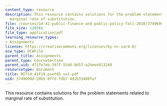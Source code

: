 ```yaml
---
content_type: resource
description: This resource contains solutions for the problem statements related to
  marginal rate of substitution.
file: /courses/14-41-public-finance-and-public-policy-fall-2010/3749699d28b50ffdfdb74d1b33408fe7_MIT14_41F10_pset05_sol.pdf
file_size: 128561
file_type: application/pdf
learning_resource_types:
- Assignments
license: https://creativecommons.org/licenses/by-nc-sa/4.0/
ocw_type: OCWFile
parent_title: Assignments
parent_type: CourseSection
parent_uid: 471fe7eb-397f-55dd-b657-a24eed413248
resourcetype: Document
title: MIT14_41F10_pset05_sol.pdf
uid: 3749699d-28b5-0ffd-fdb7-4d1b33408fe7
---
```

This resource contains solutions for the problem statements related to marginal rate of substitution.